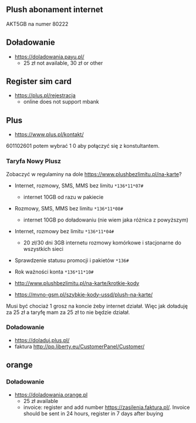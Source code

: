 ## Plush abonament internet

AKT5GB na numer 80222

## Doładowanie

- https://doladowania.payu.pl/
  - 25 zł not available, 30 zł or other

## Register sim card

- https://plus.pl/rejestracja
  - online does not support mbank

## Plus

- https://www.plus.pl/kontakt/

601102601 potem wybrać 1 0 aby połączyć się z konstultantem.

### Taryfa Nowy Plusz

Zobaczyć w regulaminy na dole https://www.plushbezlimitu.pl/na-karte?

- Internet, rozmowy, SMS, MMS bez limitu `*136*11*07#`
  - internet 10GB od razu w pakiecie
- Rozmowy, SMS, MMS bez limitu `*136*11*08#`
  - internet 10GB po doładowaniu (nie wiem jaka różnica z powyższym)
- Internet, rozmowy bez limitu `*136*11*04#`
  - 20 zł/30 dni 3GB internetu rozmowy komórkowe i stacjonarne do wszystkich sieci
- Sprawdzenie statusu promocji i pakietów `*136#`
- Rok ważności konta `*136*11*10#`

- http://www.plushbezlimitu.pl/na-karte/krotkie-kody
- https://mvno-gsm.pl/szybkie-kody-ussd/plush-na-karte/

Musi być chociaż 1 grosz na koncie żeby internet działał. Więc jak doładuję za 25 zł a taryfę mam za 25 zł to nie będzie działał.

### Doładowanie

- https://doladuj.plus.pl/
- faktura http://pp.liberty.eu/CustomerPanel/Customer/

## orange

### Doładowanie

- https://doladowania.orange.pl
  - 25 zł available
  - invoice: register and add number https://zasilenia.faktura.pl/. Invoice should be sent in 24 hours, register in 7 days after buying

